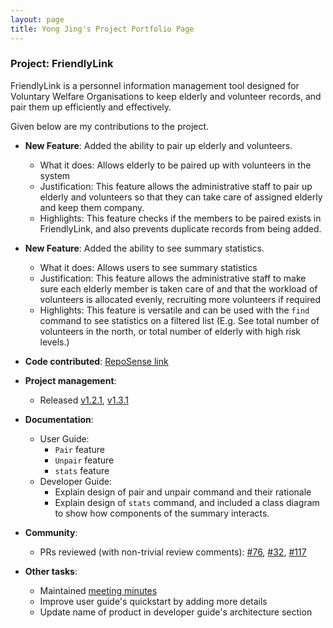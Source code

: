 ```yaml
---
layout: page
title: Yong Jing's Project Portfolio Page
---
```


### Project: FriendlyLink

FriendlyLink is a personnel information management tool designed for Voluntary Welfare Organisations to keep elderly and volunteer records, and pair them up efficiently and effectively.

Given below are my contributions to the project.

* **New Feature**: Added the ability to pair up elderly and volunteers.
    * What it does: Allows elderly to be paired up with volunteers in the system
    * Justification: This feature allows the administrative staff to pair up elderly and volunteers so that they can take care of assigned elderly and keep them company.
    * Highlights: This feature checks if the members to be paired exists in FriendlyLink, and also prevents duplicate records from being added.

* **New Feature**: Added the ability to see summary statistics.
  * What it does: Allows users to see summary statistics 
  * Justification: This feature allows the administrative staff to make sure each elderly member is taken care of and that the workload of volunteers is allocated evenly, recruiting more volunteers if required
  * Highlights: This feature is versatile and can be used with the `find` command to see statistics on a filtered list (E.g. See total number of volunteers in the north, or total number of elderly with high risk levels.)

* **Code contributed**: [RepoSense link](https://nus-cs2103-ay2223s2.github.io/tp-dashboard/?search=gohyongjing&breakdown=true&sort=groupTitle%20dsc&sortWithin=title&since=2023-02-17&timeframe=commit&mergegroup=&groupSelect=groupByRepos&checkedFileTypes=docs~functional-code~test-code~other)

* **Project management**:
  * Released [v1.2.1](https://github.com/AY2223S2-CS2103T-W12-1/tp/releases/tag/v1.2.1), [v1.3.1](https://github.com/AY2223S2-CS2103T-W12-1/tp/releases/tag/v1.3.1)

* **Documentation**:
    * User Guide:
      * `Pair` feature
      * `Unpair` feature
      * `stats` feature
    * Developer Guide:
      * Explain design of pair and unpair command and their rationale
      * Explain design of `stats` command, and included a class diagram to show how components of the summary interacts.

* **Community**:
    * PRs reviewed (with non-trivial review comments): [\#76](https://github.com/AY2223S2-CS2103T-W12-1/tp/pull/76), [\#32](https://github.com/AY2223S2-CS2103T-W12-1/tp/pull/32), [\#117](https://github.com/AY2223S2-CS2103T-W12-1/tp/pull/117)

* **Other tasks**:
  * Maintained [meeting minutes](https://docs.google.com/document/d/15eB2sp73eeeCPjcQS6cQhXyVL8q3mPB8O3KFBov5dDk/edit?usp=sharing)
  * Improve user guide's quickstart by adding more details
  * Update name of product in developer guide's architecture section
